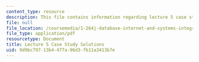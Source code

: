 ```yaml
---
content_type: resource
description: This file contains information regarding lecture 5 case study solutions.
file: null
file_location: /coursemedia/1-264j-database-internet-and-systems-integration-technologies-fall-2013/9d9bc79713b4477a96d3fb11a3413b7e_MIT1_264JF13_L5_sol.pdf
file_type: application/pdf
resourcetype: Document
title: Lecture 5 Case Study Solutions
uid: 9d9bc797-13b4-477a-96d3-fb11a3413b7e
---
```

